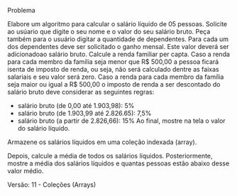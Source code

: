 Problema 

Elabore um algoritmo para calcular o salário líquido de 05 pessoas.
Solicite ao usúario que digite o seu nome e o valor do seu salário bruto.
Peça também para o usuário digitar a quantidade de dependentes.
Para cada um dos dependentes deve ser solicitado o ganho mensal. Este valor deverá ser adicionadoao salário bruto.
Calcule a renda familiar per capta.
Caso a renda para cada membro da família seja menor que R$ 500,00 a pessoa ficará isenta de imposto de renda, ou seja, não será calculado dentre as faixas salariais e seu valor será zero.
Caso a renda para cada membro da família seja maior ou igual a R$ 500,00 o imposto de renda a ser descontado do salário bruto deve considerar as seguintes regras:
* salário bruto (de 0,00 até 1.903,98): 5%
* salário bruto (de 1.903,99 até 2.826.65): 7,5%
* salário bruto (a partir de 2.826,66): 15%
Ao final, mostre na tela o valor do salário líquido.

Armazene os salários líquidos em uma coleção indexada (array).

Depois, calcule a média de todos os salários líquidos.
Posteriormente, mostre a média dos salários líquidos e quantas pessoas estão abaixo desse valor médio.

Versão: 11 - Coleções (Arrays)

